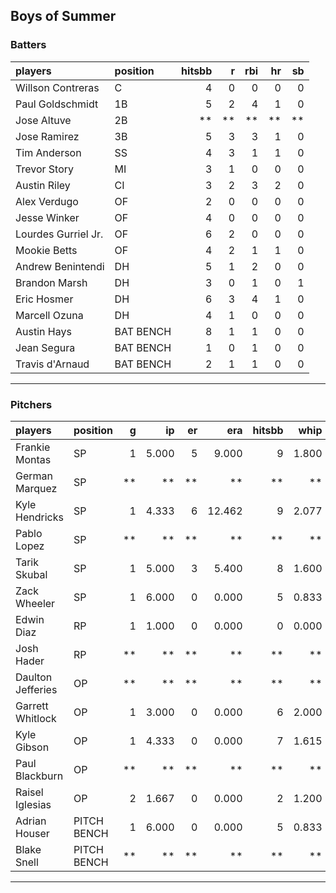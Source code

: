 ## Boys of Summer

### Batters

 
|players             |position  | hitsbb|  r| rbi| hr| sb| 
|:-------------------|:---------|------:|--:|---:|--:|--:| 
|Willson Contreras   |C         |      4|  0|   0|  0|  0| 
|Paul Goldschmidt    |1B        |      5|  2|   4|  1|  0| 
|Jose Altuve         |2B        |     **| **|  **| **| **| 
|Jose Ramirez        |3B        |      5|  3|   3|  1|  0| 
|Tim Anderson        |SS        |      4|  3|   1|  1|  0| 
|Trevor Story        |MI        |      3|  1|   0|  0|  0| 
|Austin Riley        |CI        |      3|  2|   3|  2|  0| 
|Alex Verdugo        |OF        |      2|  0|   0|  0|  0| 
|Jesse Winker        |OF        |      4|  0|   0|  0|  0| 
|Lourdes Gurriel Jr. |OF        |      6|  2|   0|  0|  0| 
|Mookie Betts        |OF        |      4|  2|   1|  1|  0| 
|Andrew Benintendi   |DH        |      5|  1|   2|  0|  0| 
|Brandon Marsh       |DH        |      3|  0|   1|  0|  1| 
|Eric Hosmer         |DH        |      6|  3|   4|  1|  0| 
|Marcell Ozuna       |DH        |      4|  1|   0|  0|  0| 
|Austin Hays         |BAT BENCH |      8|  1|   1|  0|  0| 
|Jean Segura         |BAT BENCH |      1|  0|   1|  0|  0| 
|Travis d'Arnaud     |BAT BENCH |      2|  1|   1|  0|  0| 


* * *

### Pitchers

 
|players           |position    |  g|    ip| er|    era| hitsbb|  whip| so|  w| sv| 
|:-----------------|:-----------|--:|-----:|--:|------:|------:|-----:|--:|--:|--:| 
|Frankie Montas    |SP          |  1| 5.000|  5|  9.000|      9| 1.800|  6|  0|  0| 
|German Marquez    |SP          | **|    **| **|     **|     **|    **| **| **| **| 
|Kyle Hendricks    |SP          |  1| 4.333|  6| 12.462|      9| 2.077|  2|  0|  0| 
|Pablo Lopez       |SP          | **|    **| **|     **|     **|    **| **| **| **| 
|Tarik Skubal      |SP          |  1| 5.000|  3|  5.400|      8| 1.600|  4|  0|  0| 
|Zack Wheeler      |SP          |  1| 6.000|  0|  0.000|      5| 0.833|  7|  1|  0| 
|Edwin Diaz        |RP          |  1| 1.000|  0|  0.000|      0| 0.000|  3|  0|  1| 
|Josh Hader        |RP          | **|    **| **|     **|     **|    **| **| **| **| 
|Daulton Jefferies |OP          | **|    **| **|     **|     **|    **| **| **| **| 
|Garrett Whitlock  |OP          |  1| 3.000|  0|  0.000|      6| 2.000|  2|  0|  0| 
|Kyle Gibson       |OP          |  1| 4.333|  0|  0.000|      7| 1.615|  3|  0|  0| 
|Paul Blackburn    |OP          | **|    **| **|     **|     **|    **| **| **| **| 
|Raisel Iglesias   |OP          |  2| 1.667|  0|  0.000|      2| 1.200|  2|  0|  2| 
|Adrian Houser     |PITCH BENCH |  1| 6.000|  0|  0.000|      5| 0.833|  6|  1|  0| 
|Blake Snell       |PITCH BENCH | **|    **| **|     **|     **|    **| **| **| **| 


* * *


